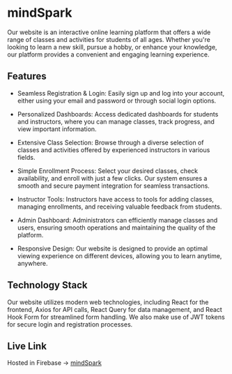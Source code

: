 
# mindSpark

Our website is an interactive online learning platform that offers a wide range of classes and activities for students of all ages. Whether you're looking to learn a new skill, pursue a hobby, or enhance your knowledge, our platform provides a convenient and engaging learning experience.


## Features

- Seamless Registration & Login: Easily sign up and log into your account, either using your email and password or through social login options.

- Personalized Dashboards: Access dedicated dashboards for students and instructors, where you can manage classes, track progress, and view important information.

- Extensive Class Selection: Browse through a diverse selection of classes and activities offered by experienced instructors in various fields.

- Simple Enrollment Process: Select your desired classes, check availability, and enroll with just a few clicks. Our system ensures a smooth and secure payment integration for seamless transactions.

- Instructor Tools: Instructors have access to tools for adding classes, managing enrollments, and receiving valuable feedback from students.

- Admin Dashboard: Administrators can efficiently manage classes and users, ensuring smooth operations and maintaining the quality of the platform.

- Responsive Design: Our website is designed to provide an optimal viewing experience on different devices, allowing you to learn anytime, anywhere.

## Technology Stack

Our website utilizes modern web technologies, including React for the frontend, Axios for API calls, React Query for data management, and React Hook Form for streamlined form handling. We also make use of JWT tokens for secure login and registration processes.
## Live Link

Hosted in Firebase -> [mindSpark](https://ph-assignment-12-endgame.web.app)

